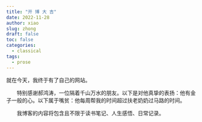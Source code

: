 ```yaml
---
title: "开 博 大 吉"
date: 2022-11-28
author: xiao
slug: zhong
draft: false
toc: false
categories:
  - classical
tags:
  - prose
---
```

就在今天，我终于有了自己的网站。

　　特别感谢郝鸿涛，一位隔着千山万水的朋友。以下是对他真挚的表扬：他有金子一般的心。以下属于嘴贫：他每周帮我的时间超过扶老奶奶过马路的时间。

　　我博客的内容将包含且不限于读书笔记、人生感悟、日常记录。
